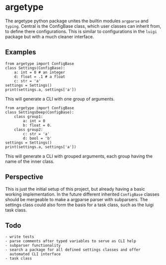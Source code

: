 # argetype

The argetype python package unites the builtin modules `argparse` and `typing`. Central is the ConfigBase class, which user classes can inherit from, to define there configurations. This is similar to configurations in the `luigi` package but with a much cleaner interface.

## Examples

    from argetype import ConfigBase
    class Settings(ConfigBase):
        a: int = 0 # an integer
        d: float = .1 # a float
        c: str = 'a'
    settings = Settings()
    print(settings.a, settings['a'])

This will generate a CLI with one group of arguments.

    from argetype import ConfigBase
    class SettingsDeep(ConfigBase):
        class group1:
            a: int = 0
            b: float = 0.
        class group2:
            c: str = 'a'
            d: bool = 'b'
    settings = Settings()
    print(settings.a, settings['a'])

This will generate a CLI with grouped arguments, each group having the
name of the inner class.

## Perspective

This is just the initial setup of this project, but already having a basic working implementation. In the future different inherited `ConfigBase` classes should be mergeable to make a argparse parser with subparsers. The settings class could also form the basis for a task class, such as the luigi task class.

## Todo

    - write tests
    - parse comments after typed variables to serve as CLI help
    - subparser functionality
    - search a package for all defined settings classes and offer
      automated CLI interface
    - task class

